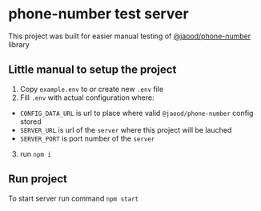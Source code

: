 # phone-number test server
This project was built for easier manual testing of [@jaood/phone-number](https://github.com/JaoodxD/phone-numbers) library

## Little manual to setup the project

1. Copy `example.env` to or create new `.env` file
2. Fill `.env` with actual configuration where:
- `CONFIG_DATA_URL` is url to place where valid `@jaood/phone-number` config stored
- `SERVER_URL` is url of the `server` where this project will be lauched
- `SERVER_PORT` is port number of the `server`
3. run `npm i`

## Run project
To start server run command `npm start`
